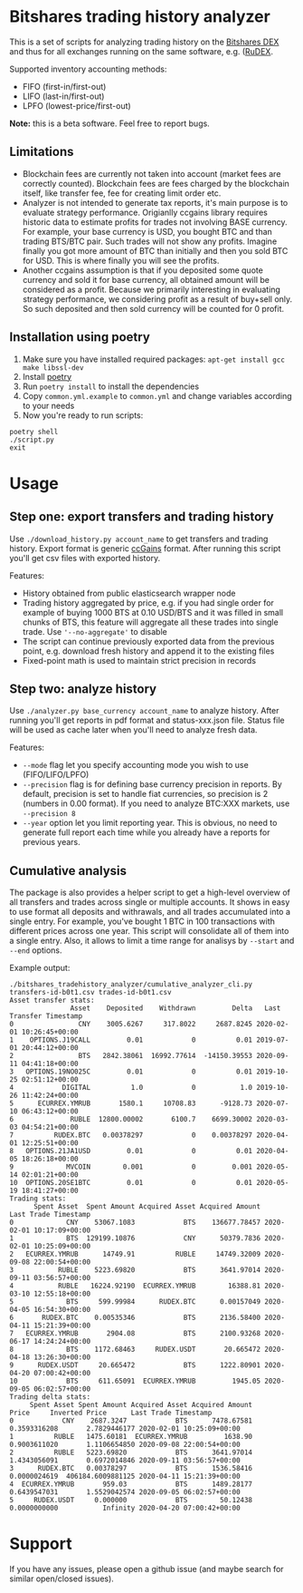 Bitshares trading history analyzer
==================================

This is a set of scripts for analyzing trading history on the [Bitshares DEX](https://bitshares.org) and thus for all
exchanges running on the same software, e.g. ([RuDEX](https://rudex.org/).

Supported inventory accounting methods:

- FIFO (first-in/first-out)
- LIFO (last-in/first-out)
- LPFO (lowest-price/first-out)

**Note:** this is a beta software. Feel free to report bugs.

Limitations
-----------

* Blockchain fees are currently not taken into account (market fees are correctly counted). Blockchain fees are fees
  charged by the blockchain itself, like transfer fee, fee for creating limit order etc.
* Analyzer is not intended to generate tax reports, it's main purpose is to evaluate strategy performance. Origianlly
  ccgains library requires historic data to estimate profits for trades not involving BASE currency. For example, your
  base currency is USD, you bought BTC and than trading BTS/BTC pair. Such trades will not show any profits. Imagine
  finally you got more amount of BTC than initially and then you sold BTC for USD. This is where finally you will see
  the profits.
* Another ccgains assumption is that if you deposited some quote currency and sold it for base currency, all obtained
  amount will be considered as a profit. Because we primarily interesting in evaluating strategy performance, we
  considering profit as a result of buy+sell only. So such deposited and then sold currency will be counted for 0
  profit.

Installation using poetry
-------------------------

1. Make sure you have installed required packages: `apt-get install gcc make libssl-dev`
2. Install [poetry](https://python-poetry.org/)
3. Run `poetry install` to install the dependencies
4. Copy `common.yml.example` to `common.yml` and change variables according to your needs
5. Now you're ready to run scripts:

```
poetry shell
./script.py
exit
```

Usage
=====

Step one: export transfers and trading history
----------------------------------------------

Use `./download_history.py account_name` to get transfers and trading history. Export format is generic
[ccGains](https://github.com/probstj/ccGains/) format. After running this script you'll get csv files with exported
history.

Features:

- History obtained from public elasticsearch wrapper node
- Trading history aggregated by price, e.g. if you had single order for example of buying 1000 BTS at 0.10 USD/BTS and
  it was filled in small chunks of BTS, this feature will aggregate all these trades into single trade. Use
  `'--no-aggregate'` to disable
- The script can continue previously exported data from the previous point, e.g. download fresh history and append it to
  the existing files
- Fixed-point math is used to maintain strict precision in records

Step two: analyze history
-------------------------

Use `./analyzer.py base_currency account_name` to analyze history. After running you'll get reports in pdf format and
status-xxx.json file. Status file will be used as cache later when you'll need to analyze fresh data.

Features:

- `--mode` flag let you specify accounting mode you wish to use (FIFO/LIFO/LPFO)
- `--precision` flag is for defining base currency precision in reports. By default, precision is set to handle fiat
  currencies, so precision is 2 (numbers in 0.00 format). If you need to analyze BTC:XXX markets, use `--precision 8`
- `--year` option let you limit reporting year. This is obvious, no need to generate full report each time while you
  already have a reports for previous years.


Cumulative analysis
-------------------

The package is also provides a helper script to get a high-level overview of all transfers and trades across single or multiple accounts.
It shows in easy to use format all deposits and withrawals, and all trades accumulated into a single entry. For example,
you've bought 1 BTC in 100 transactions with different prices across one year. This script will consolidate all of them
into a single entry. Also, it allows to limit a time range for analisys by `--start` and `--end` options.

Example output:

```
./bitshares_tradehistory_analyzer/cumulative_analyzer_cli.py transfers-id-b0t1.csv trades-id-b0t1.csv
Asset transfer stats:
               Asset    Deposited    Withdrawn         Delta   Last Transfer Timestamp
0                CNY    3005.6267     317.8022     2687.8245 2020-02-01 10:26:45+00:00
1    OPTIONS.J19CALL         0.01            0          0.01 2019-07-01 20:44:12+00:00
2                BTS   2842.38061  16992.77614  -14150.39553 2020-09-11 04:41:18+00:00
3   OPTIONS.19NO025C         0.01            0          0.01 2019-10-25 02:51:12+00:00
4            DIGITAL          1.0            0           1.0 2019-10-26 11:42:24+00:00
5      ECURREX.YMRUB       1580.1     10708.83      -9128.73 2020-07-10 06:43:12+00:00
6              RUBLE  12800.00002       6100.7    6699.30002 2020-03-03 04:54:21+00:00
7          RUDEX.BTC   0.00378297            0    0.00378297 2020-04-01 12:25:51+00:00
8   OPTIONS.21JA1USD         0.01            0          0.01 2020-04-05 18:26:18+00:00
9             MVCOIN        0.001            0         0.001 2020-05-14 02:01:21+00:00
10  OPTIONS.20SE1BTC         0.01            0          0.01 2020-05-19 18:41:27+00:00
Trading stats:
      Spent Asset  Spent Amount Acquired Asset Acquired Amount      Last Trade Timestamp
0             CNY    53067.1083            BTS    136677.78457 2020-02-01 10:17:09+00:00
1             BTS  129199.10876            CNY      50379.7836 2020-02-01 10:25:09+00:00
2   ECURREX.YMRUB      14749.91          RUBLE     14749.32009 2020-09-08 22:00:54+00:00
3           RUBLE    5223.69820            BTS      3641.97014 2020-09-11 03:56:57+00:00
4           RUBLE   16224.92190  ECURREX.YMRUB        16388.81 2020-03-10 12:55:18+00:00
5             BTS     599.99984      RUDEX.BTC      0.00157049 2020-04-05 16:54:30+00:00
6       RUDEX.BTC    0.00535346            BTS      2136.58400 2020-04-11 15:21:39+00:00
7   ECURREX.YMRUB       2904.08            BTS      2100.93268 2020-06-17 14:24:24+00:00
8             BTS    1172.68463     RUDEX.USDT       20.665472 2020-04-18 13:26:30+00:00
9      RUDEX.USDT     20.665472            BTS      1222.80901 2020-04-20 07:00:42+00:00
10            BTS     611.65091  ECURREX.YMRUB         1945.05 2020-09-05 06:02:57+00:00
Trading delta stats:
     Spent Asset Spent Amount Acquired Asset Acquired Amount         Price     Inverted Price      Last Trade Timestamp
0            CNY    2687.3247            BTS      7478.67581  0.3593316208       2.7829446177 2020-02-01 10:25:09+00:00
1          RUBLE   1475.60181  ECURREX.YMRUB         1638.90  0.9003611020       1.1106654850 2020-09-08 22:00:54+00:00
2          RUBLE   5223.69820            BTS      3641.97014  1.4343056091       0.6972014846 2020-09-11 03:56:57+00:00
3      RUDEX.BTC   0.00378297            BTS      1536.58416  0.0000024619  406184.6009881125 2020-04-11 15:21:39+00:00
4  ECURREX.YMRUB       959.03            BTS      1489.28177  0.6439547031       1.5529042574 2020-09-05 06:02:57+00:00
5     RUDEX.USDT     0.000000            BTS        50.12438  0.0000000000           Infinity 2020-04-20 07:00:42+00:00
```


Support
=======

If you have any issues, please open a github issue (and maybe search for similar open/closed issues).
